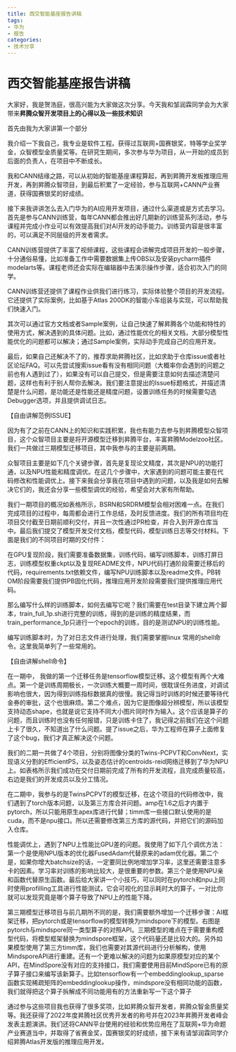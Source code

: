 ```yaml
---
title: 西交智能基座报告讲稿
tags: 
- 华为
- 报告
categories:
- 技术分享
---
```


# 西交智能基座报告讲稿

大家好，我是贺浩庭，很高兴能为大家做这次分享。今天我和邹润霖同学会为大家带来**昇腾众智开发项目上的心得以及一些技术知识**

首先由我为大家讲第一个部分

我介绍一下我自己，我专业是软件工程。获得过互联网+国赛银奖，特等学业奖学金，众智模型金质量奖等。在研究生期间，多次参与华为项目，从一开始的成员到后面的负责人，在项目中不断成长。

我和CANN结缘之路，可以从初始的智能基座课程算起，再到昇腾开发板推理应用开发，再到昇腾众智项目，到最后积累了一定经验，参与互联网+CANN产业赛道，获得国赛银奖的好成绩。

接下来我讲讲怎么去入门华为的AI应用开发项目，通过什么渠道或是方式去学习。首先是参与CANN训练营，每年CANN都会推出好几期新的训练营系列活动，参与课程并完成小作业可以有效提高我们对AI开发的动手能力。训练营内容是很丰富的，可以满足不同层级的开发者需求。

CANN训练营提供了丰富了视频课程，这些课程会讲解完成项目开发的一般步骤，十分通俗易懂，比如准备工作中需要数据集上传OBS以及安装pycharm插件modelarts等。课程老师还会实际在编辑器中去演示操作步骤，适合初次入门的同学。

CANN训练营还提供了课程作业供我们进行练习，实际体验整个项目的开发流程。它还提供了实际案例，比如基于Atlas 200DK的智能小车组装与实现，可以帮助我们快速入门。

其次可以通过官方文档或者Sample案例，让自己快速了解昇腾各个功能和特性的使用方式，解决遇到的具体问题。比如，通过性能优化的相关文档，大部分模型性能优化的问题都可以解决；通过Sample案例，实际动手完成自己的应用开发。

最后，如果自己还解决不了的，推荐求助昇腾社区，比如求助于仓库issue或者社区论坛FAQ。可以先尝试搜索issue看有没有相同问题（大概率你会遇到的问题之前也有人遇到过了），如果没有可以自己提交，但是需要注意如何去描述清楚问题，这样也有利于别人帮你去解决。我们要注意提出的Issue标题格式，并描述清楚是什么问题，是功能还是性能还是精度问题，设置训练任务的时候需要勾选Debugger选项，并且提供调试日志。

【自由讲解范例ISSUE】

因为有了之前在CANN上的知识和实践积累，我也有能力去参与到昇腾模型众智项目，这个众智项目主要是将开源模型迁移到昇腾平台，丰富昇腾Modelzoo社区。我们一共做过三期模型迁移项目，其中我参与的主要是前两期。

众智项目主要是如下几个关键步骤，首先是复现论文精度，其次是NPU的功能打通，以及NPU性能和精度调优。在这几个步骤中，大家遇到的问题可能主要在代码修改和性能调优上。接下来我会分享我在项目中遇到的问题，以及我是如何去解决它们的，我还会分享一些模型调优的经验，希望会对大家有所帮助。

我们一期项目的概况如表格所示，BSRN和SRDRM模型会相对困难一点。在我们完成项目的过程中，每周都会进行工作总结，及时反馈进度。我们的所有项目均在项目交付截至日期前顺利交付，并且一次性通过PR检查，并合入到开源仓库当中。最后我们提交了模型开发交付文档，模型代码，模型训练日志等交付材料。下面是我们的不同项目时期的交付件：

在GPU复现阶段，我们需要准备数据集，训练代码，编写训练脚本，训练打屏日志，训练模型权重ckpt以及复现README文件，NPU代码打通阶段需要迁移后的代码，requirements.txt依赖文件，编写NPU训练脚本以及readme文件。PB转OM阶段需要我们提供PB固化代码，推理应用开发阶段需要我们提供推理应用代码。

那么编写什么样的训练脚本，如何去编写它呢？我们需要在test目录下建立两个脚本，train_full_1p.sh进行完整的训练，得到的是训练的精度结果，而train_performance_1p只进行一个epoch的训练，目的是测试NPU的训练性能。

编写训练脚本时，为了对日志文件进行处理，我们需要掌握linux 常用的shell命令。这里我简单列了一些常用的。

【自由讲解shell命令】

在一期中， 我做的第一个迁移任务是tensorflow模型迁移。这个模型有两个大难点。第一个是训练周期极长，一次训练大概要一周时间，很耽误任务进度，对调试影响也很大，因为得到训练指标数据真的很慢。我记得当时训练的时候还要等待代金券的审批，这个也很麻烦。第二个难点，因为它是图像超分辨模型，所以该模型支持动态shape，也就是说它支持不同大小图片同时作为输入。这个应该是算子的问题，而且训练时也没有任何报错，只是训练卡住了，我记得之前我们在这个问题上卡了很久，不知道出了什么问题。提了issue之后，华为工程师在算子上面修复了这个bug，我们才真正解决这个问题。

我们的二期一共做了4个项目，分别将图像分类的Twins-PCPVT和ConvNext，实现语义分割的EfficientPS，以及姿态估计的centroids-reid网络迁移到了华为NPU上。如表格所示我们成功在交付日期前完成了所有的开发流程，且完成质量较高，右边是我们的开发成员以及分工情况。

在二期中，我参与的是TwinsPCPVT的模型迁移，在这个项目的代码修改中，我们遇到了torch版本问题，以及第三方库合并问题。amp在1.6之后才内置于pytorch，所以只能用原生apex库进行代替；timm库一些接口默认使用的是cuda，而不是npu接口。所以还需要修改第三方库的源代码，并把它们的源码加入仓库。

性能调优上，遇到了NPU上性能比GPU差的问题。我使用了如下几个调优方法：第一个是使用NPU版本的优化器FusedAdam代替原来的adam优化器。第二个是，如果你增大batchsize的话，一定要同比例地增加学习率，这里还需要注意多卡的因素。学习率对训练的影响比较大，是很重要的参数。第三个是使用NPU亲和函数代替原生函数。最后给大家讲一个小技巧，可以同时在pytorch和npu上同时使用profilling工具进行性能测试，它会可视化的显示耗时大的算子，一对比你就可以发现究竟是哪个算子导致了NPU上的性能下降。

第三期模型迁移项目与前几期所不同的是，我们需要额外增加一个迁移步骤：AI框架迁移，把pytorch或是tensorflow的模型转换为mindspore下的模型。右图是pytorch与mindspore同一类型算子的对照API。三期模型的难点在于需要重构模型代码，将模型框架替换为mindspore框架，这个代码量还是比较大的。另外如果模型使用了第三方timm库，我们也需要对其源代码进行分析解构，使用MindsporeAPI进行重建。还有一个更难以解决的问题为如果原模型对应的某个API，在MindSpore没有对应的支持接口，我们需要使用目前MindSpore已有的原子算子接口来编写该新算子。比如tensorflow有一个embeddinglookup_sparse函数实现稀疏矩阵的embeddinglookup操作，mindspore没有相同功能的函数，我们就得把这个算子拆解成不同功能用有的方法重新写一下这个算子

通过参与这些项目我也获得了很多奖项，比如昇腾众智开发者，昇腾众智金质量奖等。我还获得了2022年度昇腾社区优秀开发者的称号并在2023年昇腾开发者峰会发表主题演讲。我们还将CANN平台使用的经验和优势应用在了互联网+华为命题产业赛道当中，并取得了省赛金奖，国赛银奖的好成绩，接下来有请邹润霖同学介绍昇腾Atlas开发版的推理应用开发。